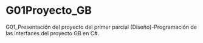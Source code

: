# G01Proyecto_GB
G01_Presentación del proyecto del primer parcial (Diseño)-Programación de las interfaces del proyecto GB en C#.
